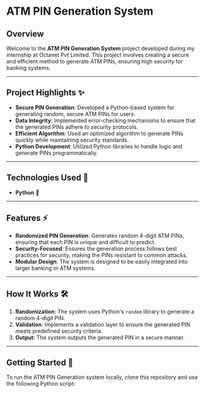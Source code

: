 # ATM PIN Generation System

## Overview
Welcome to the **ATM PIN Generation System** project developed during my internship at Octanet Pvt Limited. This project involves creating a secure and efficient method to generate ATM PINs, ensuring high security for banking systems.

---

## Project Highlights ✨
- **Secure PIN Generation**: Developed a Python-based system for generating random, secure ATM PINs for users.
- **Data Integrity**: Implemented error-checking mechanisms to ensure that the generated PINs adhere to security protocols.
- **Efficient Algorithm**: Used an optimized algorithm to generate PINs quickly while maintaining security standards.
- **Python Development**: Utilized Python libraries to handle logic and generate PINs programmatically.

---

## Technologies Used 🔧
- **Python** 🐍

---

## Features ⚡
- **Randomized PIN Generation**: Generates random 4-digit ATM PINs, ensuring that each PIN is unique and difficult to predict.
- **Security-Focused**: Ensures the generation process follows best practices for security, making the PINs resistant to common attacks.
- **Modular Design**: The system is designed to be easily integrated into larger banking or ATM systems.

---

## How It Works 🛠️
1. **Randomization**: The system uses Python's `random` library to generate a random 4-digit PIN.
2. **Validation**: Implements a validation layer to ensure the generated PIN meets predefined security criteria.
3. **Output**: The system outputs the generated PIN in a secure manner.

---

## Getting Started 🚀
To run the ATM PIN Generation system locally, clone this repository and use the following Python script:
